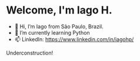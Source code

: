 # Welcome, I'm Iago H.

- 👋 Hi, I’m Iago from São Paulo, Brazil.
- 🌱 I’m currently learning Python
- 📫 LinkedIn: https://www.linkedin.com/in/iagohp/

Underconstruction!

